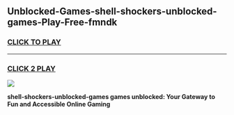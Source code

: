 
## Unblocked-Games-shell-shockers-unblocked-games-Play-Free-fmndk
<h3>
<a href="https://premium76.site?title=shell-shockers-unblocked-games&ref=15A">CLICK TO PLAY</a></h3>
<hr>

<h3>
<a href="https://premium76.site?title=shell-shockers-unblocked-games&ref=15A">CLICK 2 PLAY</a>
  
</h3>

<a href="https://premium76.site?title=shell-shockers-unblocked-games&ref=15A"><img src="https://clearcache.store/games.png"></a>


**shell-shockers-unblocked-games games unblocked: Your Gateway to Fun and Accessible Online Gaming**
